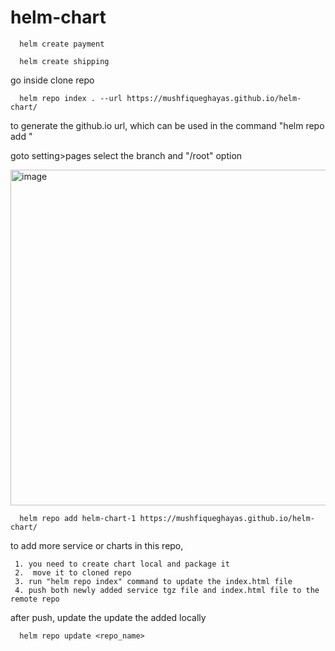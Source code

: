 # helm-chart

      helm create payment

      helm create shipping

go inside clone repo

      helm repo index . --url https://mushfiqueghayas.github.io/helm-chart/

to generate the github.io url, which can be used in the command "helm repo add <URL>"

goto setting>pages select the branch and "/root" option

  <img width="1531" height="537" alt="image" src="https://github.com/user-attachments/assets/0bc1e6e9-ad54-4ad0-9edb-5640546eb32e" />
  
      helm repo add helm-chart-1 https://mushfiqueghayas.github.io/helm-chart/  

to add more service or charts in this repo, 

     1. you need to create chart local and package it
     2.  move it to cloned repo 
     3. run "helm repo index" command to update the index.html file
     4. push both newly added service tgz file and index.html file to the remote repo

after push, update the update the added locally

      helm repo update <repo_name>

      
